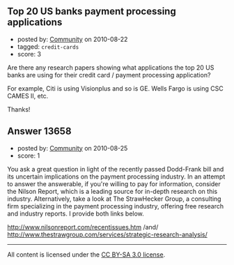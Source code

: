 ## Top 20 US banks payment processing applications

- posted by: [Community](https://stackexchange.com/users/-1/-1-community) on 2010-08-22
- tagged: `credit-cards`
- score: 3

Are there any research papers showing what applications the top 20 US banks are using for their credit card / payment processing application?

For example, Citi is using Visionplus and so is GE. Wells Fargo is using CSC CAMES II, etc.

Thanks! 


## Answer 13658

- posted by: [Community](https://stackexchange.com/users/-1/-1-community) on 2010-08-25
- score: 1

You ask a great question in light of the recently passed Dodd-Frank bill and its uncertain implications on the payment processing industry.  In an attempt to answer the answerable, if you're willing to pay for information, consider the Nilson Report, which is a leading source for in-depth research on this industry.  Alternatively, take a look at The StrawHecker Group, a consulting firm specializing in the payment processing industry, offering free research and industry reports. I provide both links below.

http://www.nilsonreport.com/recentissues.htm /and/ http://www.thestrawgroup.com/services/strategic-research-analysis/



---

All content is licensed under the [CC BY-SA 3.0 license](https://creativecommons.org/licenses/by-sa/3.0/).
